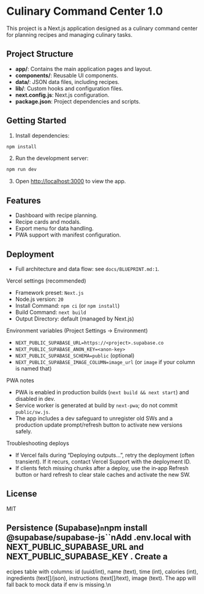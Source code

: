 # Culinary Command Center 1.0

This project is a Next.js application designed as a culinary command center for planning recipes and managing culinary tasks.

## Project Structure

- **app/**: Contains the main application pages and layout.
- **components/**: Reusable UI components.
- **data/**: JSON data files, including recipes.
- **lib/**: Custom hooks and configuration files.
- **next.config.js**: Next.js configuration.
- **package.json**: Project dependencies and scripts.

## Getting Started

1. Install dependencies:

```bash
npm install
```

2. Run the development server:

```bash
npm run dev
```

3. Open [http://localhost:3000](http://localhost:3000) to view the app.

## Features

- Dashboard with recipe planning.
- Recipe cards and modals.
- Export menu for data handling.
- PWA support with manifest configuration.

## Deployment

- Full architecture and data flow: see `docs/BLUEPRINT.md:1`.

Vercel settings (recommended)
- Framework preset: `Next.js`
- Node.js version: `20`
- Install Command: `npm ci` (or `npm install`)
- Build Command: `next build`
- Output Directory: default (managed by Next.js)

Environment variables (Project Settings → Environment)
- `NEXT_PUBLIC_SUPABASE_URL=https://<project>.supabase.co`
- `NEXT_PUBLIC_SUPABASE_ANON_KEY=<anon-key>`
- `NEXT_PUBLIC_SUPABASE_SCHEMA=public` (optional)
- `NEXT_PUBLIC_SUPABASE_IMAGE_COLUMN=image_url` (or `image` if your column is named that)

PWA notes
- PWA is enabled in production builds (`next build && next start`) and disabled in dev.
- Service worker is generated at build by `next-pwa`; do not commit `public/sw.js`.
- The app includes a dev safeguard to unregister old SWs and a production update prompt/refresh button to activate new versions safely.

Troubleshooting deploys
- If Vercel fails during “Deploying outputs…”, retry the deployment (often transient). If it recurs, contact Vercel Support with the deployment ID.
- If clients fetch missing chunks after a deploy, use the in‑app Refresh button or hard refresh to clear stale caches and activate the new SW.

## License

MIT

## Persistence (Supabase)`n`npm install @supabase/supabase-js``nAdd  .env.local  with  NEXT_PUBLIC_SUPABASE_URL  and  NEXT_PUBLIC_SUPABASE_KEY . Create a ecipes table with columns: id (uuid/int), name (text), time (int), calories (int), ingredients (text[]/json), instructions (text[]/text), image (text). The app will fall back to mock data if env is missing.\n

